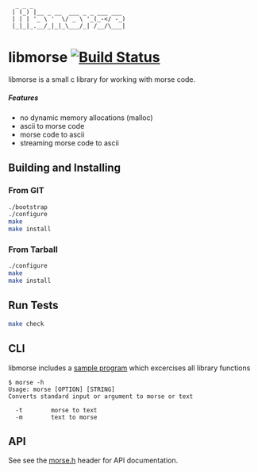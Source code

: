 ```
  _ _ _                          
 | (_) |__ _ __  ___ _ _ ___ ___ 
 | | | '_ \ '  \/ _ \ '_(_-</ -_)
 |_|_|_.__/_|_|_\___/_| /__/\___|
```                           

# libmorse  [![Build Status](https://travis-ci.org/memoryhole/libmorse.svg?branch=master)](https://travis-ci.org/memoryhole/libmorse)

libmorse is a small c library for working with morse code.

##### Features

* no dynamic memory allocations (malloc)
* ascii to morse code
* morse code to ascii
* streaming morse code to ascii

## Building and Installing

### From GIT

```bash
./bootstrap
./configure
make
make install
```

### From Tarball

```bash
./configure
make
make install
```

## Run Tests

```bash
make check
```

## CLI

libmorse includes a [sample program](src/main.c) which excercises all library functions

```
$ morse -h
Usage: morse [OPTION] [STRING]
Converts standard input or argument to morse or text

  -t        morse to text
  -m        text to morse

```

## API

See see the [morse.h](src/morse.h) header for API documentation.

